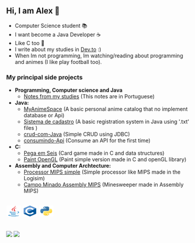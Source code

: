 ## Hi, I am Alex 👋

- Computer Science student 📚
- I want become a Java Developer ☕
- Like C too 💙
- I write about my studies in [Dev.to](https://dev.to/alexreis) :)
- When Im not programming, Im watching/reading about programming and animes (I like play football too).

### My principal side projects
- **Programming, Computer science and Java**
  - [Notes from my studies](https://github.com/AlexReisC/anotacoes-sobre-programacao-e-fundamentos) (This notes are in Portuguese)
- **Java:**
  - [MyAnimeSpace](https://github.com/AlexReisC/myAnimeSpace) (A basic personal anime catalog that no implement database or Api)
  - [Sistema de cadastro](https://github.com/AlexReisC/sistema-de-cadastros) (A basic registration system in Java using '.txt' files )
  - [crud-com-Java](https://github.com/AlexReisC/crud-com-Java) (Simple CRUD using JDBC)
  - [consumindo-Api](https://github.com/AlexReisC/consumindo-Api) (Consume an API for the first time)
- **C:**
  - [Pega em Seis](https://github.com/AlexReisC/jogo-Pega-Em-Seis) (Card game made in C and data structures)
  - [Paint OpenGL](https://github.com/AlexReisC/paintOpenGL) (Paint simple version made in C and openGL library)
- **Assembly and Computer Archtecture:**
  - [Processor MIPS simple](https://github.com/AlexReisC/processor-mips-like-simple) (Simple processor like MIPS made in the Logisim)
  - [Campo Minado Assembly MIPS](https://github.com/AlexReisC/campoMinadoAssembly) (Minesweeper made in Assembly MIPS)

<div style="display: inline_block"><br>
  <img align="center" alt="Alex-Java" height="30" width="40" src="https://raw.githubusercontent.com/devicons/devicon/master/icons/java/java-original.svg">
  <img align="center" alt="Alex-C" height="30" width="40" src="https://raw.githubusercontent.com/devicons/devicon/master/icons/c/c-original.svg">
  <img align="center" alt="Alex-Python" height="30" width="40" src="https://raw.githubusercontent.com/devicons/devicon/master/icons/python/python-original.svg">
</div>

#

<div>
  <a href="https://www.linkedin.com/in/alex-reis-cavalcante/" target="_blank"><img src="https://img.shields.io/badge/-LinkedIn-%230077B5?style=for-the-badge&logo=linkedin&logoColor=white" target="_blank"></a> 
  <a href = "mailto:reisc2018@gmail.com"><img src="https://img.shields.io/badge/-Gmail-%23333?style=for-the-badge&logo=gmail&logoColor=white" target="_blank"></a>
</div>

